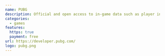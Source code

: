 ```yaml
---
name: PUBG
description: Official and open access to in-game data such as player info, seasons, tournaments and leaderboard.
categories:
  - games
features:
  https: true
  payment: free
url: https://developer.pubg.com/
logo: pubg.png
---
```

